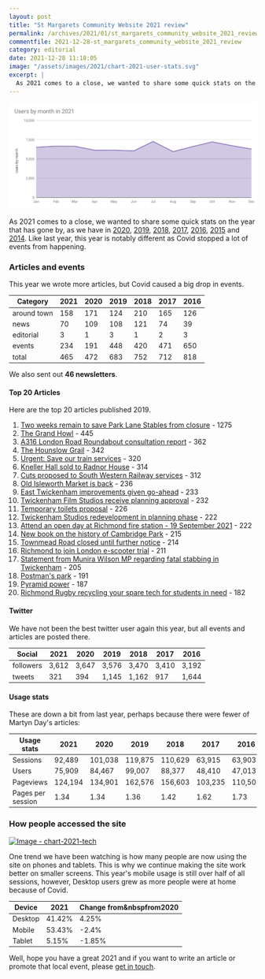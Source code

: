 ```yaml
---
layout: post
title: "St Margarets Community Website 2021 review"
permalink: /archives/2021/01/st_margarets_community_website_2021_review.html
commentfile: 2021-12-28-st_margarets_community_website_2021_review
category: editorial
date: 2021-12-28 11:18:05
image: "/assets/images/2021/chart-2021-user-stats.svg"
excerpt: |
  As 2021 comes to a close, we wanted to share some quick stats on the year that's gone by, as we have in previous years.  This year is notably different, like 2021, as Covid stopped a lot of events.
---
```


<a href="/assets/images/2021/chart-2021-user-stats.svg" title="Click for a larger image"><img src="/assets/images/2021/chart-2021-user-stats.svg" width="800" alt="Image - chart-2021-user-stats" class="photo center"/></a>

As 2021 comes to a close, we wanted to share some quick stats on the year that has gone by, as we have in [2020](/archives/2021/01/st_margarets_community_website_2020_review.html), [2019](/archives/2021/01/st_margarets_community_website_2019_review.html), [2018](/archives/2019/01/st_margarets_community_website_2018_review.html), [2017](/archives/2017/12/st_margarets_community_website_2017_review.html), [2016](/archives/2016/12/st_margarets_community_website_2016_review.html), [2015](/archives/2015/12/st_margarets_community_website_2015_review.html) and [2014](/archives/2014/12/st_margarets_community_website_2014_review.html). Like last year, this year is notably different as Covid stopped a lot of events from happening.

### Articles and events

This year we wrote more articles, but Covid caused a big drop in events.

| Category    | 2021 | 2020 | 2019 | 2018 | 2017 | 2016 |
| ----------- | ---- | ---- | ---- | ---- | ---- | ---- |
| around town | 158  | 171  | 124  | 210  | 165  | 126  |
| news        | 70   | 109  | 108  | 121  | 74   | 39   |
| editorial   | 3    | 1    | 3    | 1    | 2    | 3    |
| events      | 234  | 191  | 448  | 420  | 471  | 650  |
| total       | 465  | 472  | 683  | 752  | 712  | 818  |

We also sent out **46 newsletters**.

#### Top 20 Articles

Here are the top 20 articles published 2019.

1. [Two weeks remain to save Park Lane Stables from closure](/archives/2021/02/two-weeks-remain-to-save-park-lane-stables-from-closure.html) - 1275
2. [The Grand Howl](/archives/2021/04/the-grand-howl.html) - 445
3. [A316 London Road Roundabout consultation report](/archives/2021/07/a316-london-road-roundabout-consultation-report.html) - 362
4. [The Hounslow Grail](/archives/2021/03/the-hounslow-grail.html) - 342
5. [Urgent: Save our train services](/archives/2021/09/urgent-save-our-train-services.html) - 320
6. [Kneller Hall sold to Radnor House](/archives/2021/09/lbrut-kneller-hall-sold-to-radnor-house.html) - 314
7. [Cuts proposed to South Western Railway services](/archives/2021/09/lbrut-proposed-cuts-to-south-western-railway-services.html) - 312
8. [Old Isleworth Market is back](/archives/2021/04/old-isleworth-market-is-back.html) - 236
9. [East Twickenham improvements given go-ahead](/archives/2021/09/lbrut-east-twickenham-improvements-given-go-ahead.html) - 233
10. [Twickenham Film Studios receive planning approval](/archives/2021/12/twickenham-film-studios-receive-planning-approval.html) - 232
11. [Temporary toilets proposal](/archives/2021/03/lbrut-temporary-toilets-proposal.html) - 226
12. [Twickenham Studios redevelopment in planning phase](/archives/2021/02/twickenham-studios-redevelopment-in-planning-phase.html) - 222
13. [Attend an open day at Richmond fire station - 19 September 2021](/archives/2021/08/lbrut-attend-an-open-day-at-richmond-fire-station.html) - 222
14. [New book on the history of Cambridge Park](/archives/2021/03/new-book-about-the-history-of-cambridge-park.html) - 215
15. [Townmead Road closed until further notice](/archives/2021/06/lbrut-townmead-road-closed-until-further-notice.html) - 214
16. [Richmond to join London e-scooter trial](/archives/2021/01/lbrut-richmond-to-join-london-e-scooter-trial.html) - 211
17. [Statement from Munira Wilson MP regarding fatal stabbing in Twickenham](/archives/2021/10/mp-statement-from-munira-wilson-mp-regarding-fatal-stabbing-in-twickenham.html) - 205
18. [Postman's park](/archives/2021/04/postmans-park.html) - 191
19. [Pyramid power](/archives/2021/01/pyramid-power.html) - 187
20. [Richmond Rugby recycling your spare tech for students in need](/archives/2021/01/richmond-rugcy-recycling-your-spare-tech-for-students-in-need.html) - 182

#### Twitter

We have not been the best twitter user again this year, but all events and articles are posted there.

| Social    | 2021  | 2020  | 2019  | 2018  | 2017  | 2016  |
| --------- | ----- | ----- | ----- | ----- | ----- | ----- |
| followers | 3,612 | 3,647 | 3,576 | 3,470 | 3,410 | 3,192 |
| tweets    | 321   | 394   | 1,145 | 1,162 | 917   | 1,644 |

#### Usage stats

These are down a bit from last year, perhaps because there were fewer of Martyn Day's articles:

| Usage stats       | 2021    | 2020    | 2019    | 2018    | 2017    | 2016    |
| ----------------- | ------- | ------- | ------- | ------- | ------- | ------- |
| Sessions          | 92,489  | 101,038 | 119,875 | 110,629 | 63,915  | 63,903  |
| Users             | 75,909  | 84,467  | 99,007  | 88,377  | 48,410  | 47,013  |
| Pageviews         | 124,194 | 134,901 | 162,576 | 156,603 | 103,235 | 110,505 |
| Pages per session | 1.34    | 1.34    | 1.36    | 1.42    | 1.62    | 1.73    |

### How people accessed the site

<a href="/assets/images/2021/chart-2021-tech.png" title="Click for a larger image"><img src="/assets/images/2021/chart-2021-tech.png" width="250" alt="Image - chart-2021-tech"  class="photo right"/></a>

One trend we have been watching is how many people are now using the site on phones and tablets. This is why we continue making the site work better on smaller screens. This year's mobile usage is still over half of all sessions, however, Desktop users grew as more people were at home because of Covid.

| Device  | 2021   | Change&nbsp;from&nbspfrom2020 |
| ------- | ------ | ----------------------------- |
| Desktop | 41.42% | 4.25%                         |
| Mobile  | 53.43% | -2.4%                         |
| Tablet  | 5.15%  | -1.85%                        |

Well, hope you have a great 2021 and if you want to write an article or promote that local event, please [get in touch](/contact/).
